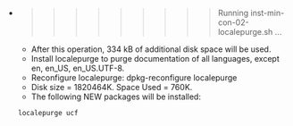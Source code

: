 * >>>>>>>>> Running inst-min-con-02-localepurge.sh ...
  * After this operation, 334 kB of additional disk space will be used.
  * Install localepurge to purge documentation of all languages, except en, en_US, en_US.UTF-8.
  * Reconfigure localepurge: dpkg-reconfigure localepurge
  * Disk size = 1820464K. Space Used = 760K.
  * The following NEW packages will be installed:
  ```bash
  localepurge ucf
  ```
